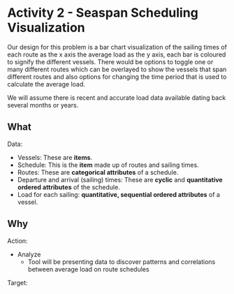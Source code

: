 Activity 2 - Seaspan Scheduling Visualization
=============================================

Our design for this problem is a bar chart visualization of the sailing times of each route as the x axis the average load as the y axis, each bar is coloured to signify the different vessels. There would be options to toggle one or many different routes which can be overlayed to show the vessels that span different routes and also options for changing the time period that is used to calculate the average load. 

We will assume there is recent and accurate load data available dating back several months or years. 

## What

Data:

* Vessels: These are **items**.
* Schedule: This is the **item** made up of routes and sailing times.
* Routes: These are **categorical attributes** of a schedule.
* Departure and arrival (sailing) times: These are **cyclic** and **quantitative ordered attributes** of the schedule.
* Load for each sailing: **quantitative, sequential ordered attributes** of a vessel.

## Why

Action: 

* Analyze 
    - Tool will be presenting data to discover patterns and correlations between average load on route schedules 

Target:
